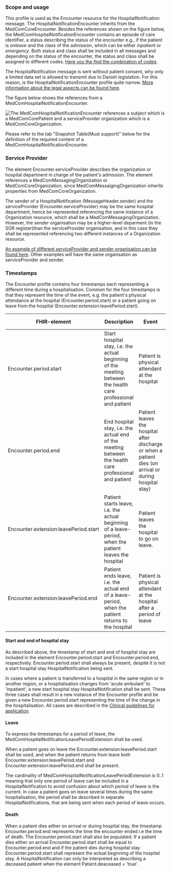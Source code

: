 ### Scope and usage 
This profile is used as the Encounter resource for the HospitalNotification message. The HospitalNotificationEncounter inherits from the MedComCoreEncounter. 
Besides the references shown on the figure below, the MedComHospitalNotificationEncounter contains an episode of care identifier, a status describing the status of the encounter e.g., if the patient is *onleave* and the class of the admission, which can be either *inpatient* or *emergency*. Both status and class shall be included in all messages and depending on the status of the encounter, the status and class shall be assigned to different codes. [Here you the find the combination of codes](https://medcomdk.github.io/dk-medcom-hospitalnotification/#hospitalnotification-codes-in-fhir).

The HospitalNotification message is sent without patient consent, why only a limited data set is allowed to transmit due to Danish legislation. For this reason, is the HospitalNotificationEncounter profile quite narrow. <a href="https://medcomdk.github.io/dk-medcom-hospitalnotification/#clinical-guidelines" target="_blank">More information about the legal aspects can be found here</a>. 

The figure below shows the references from a MedComHospitalNotificationEncounter.

<img alt="The MedComHospitalNotificationEncounter references a subject which is a MedComCorePatient and a serviceProvider organization which is a MedComCoreOrganization." src="./hospitalnotification/HospitalNotificationEncounter.svg" style="float:none; display:block; margin-left:auto; margin-right:auto;" />

Please refer to the tab "Snapshot Table(Must support)" below for the definition of the required content of a MedComHospitalNotificationEncounter.

### Service Provider

The element Encounter.serviceProvider describes the organization or hospital department in charge of the patient's admission. 
The element references a MedComMessagingOrganization or MedComCoreOrganization, since MedComMessaigingOrganization inherits properties from MedComCoreOrganization.

The sender of a HospitalNotification (MessageHeader.sender) and the serviceProvider (Encounter.serviceProvider) may be the same hospital department, hence be represented referencing the same instance of a Organization resource, which shall be a MedComMessagingOrganization. However, the sender organisation may be a higher-level deparment (in the SOR register)than the serviceProvider organisation, and in this case they shall be represented referencing two different instances of a Organization resource.

[An example of different serviceProvider and sender organisation can be found here](http://medcomfhir.dk/ig/hospitalnotification/Bundle-m908i967-9ie3-9023-b9ec-98108695f01d.html). Other examples will have the same organisation as serviceProvider and sender.

### Timestamps 

The Encounter profile contains four timestamps each representing a different time during a hospitalisation. Common for the four timestamps is that they represent the time of the event, e.g. the patient's physical attendance at the hospital (Encounter.period.start) or a patient going on leave from the hospital  (Encounter.extension:leavePeriod.start).  

|FHIR-element|Description|Event|See example [MISSING LINKS]|
|-----|------|------| ------| 
|Encounter.period.start|Start hospital stay, i.e. the actual beginning of the meeting between the health care professional and patient|Patient is physical attendant at the hospital|HospitalNotification Encounter - STIN and HospitalNotification Encounter - STAA|
|Encounter.period.end|End hospital stay, i.e. the actual end of the meeting between the health care professional and patient|Patient leaves the hospital after discharge or when a patient dies (on arrival or during hospital stay)| HospitalNotification Encounter - SLHJ and HospitalNotification Encounter - MORS|
|Encounter.extension:leavePeriod.start|Patient starts leave, i.e. the actual beginning of a leave-period, when the patient leaves the hospital|Patient leaves the hospital to go on leave.|HospitalNotification Encounter - STOR|
|Encounter.extension:leavePeriod.end|Patient ends leave, i.e. the actual end of a leave-period, when the patient returns to the hospital|Patient is physical attendant at the hospital after a period of leave|HospitalNotification Encounter - SLOR|

#### Start and end of hospital stay
As described above, the timestamp of start and end of hospital stay are included in the element Encounter.period.start and Encounter.period.end, respectively. 
Encounter.period.start shall always be present, despite it is not a start hospital stay HospitalNotification being sent. 

In cases where a patient is transferred to a hospital in the same region or in another region, or a hospitalisation changes from 'acute ambulant' to 'inpatient', a new start hospital stay HospitalNotification shall be sent. These three cases shall result in a new instance of the Encounter profile and be given a new Encounter.period.start representing the time of the change in the hospitalisation. All cases are described in the [Clinical guidelines for application](https://medcomdk.github.io/dk-medcom-hospitalnotification/#11-clinical-guidelines-for-application).

#### Leave
To express the timestamps for a period of leave, the MedComHospitalNotificationLeavePeriodExtension shall be used. 

When a patient goes on leave the Encounter.extension:leavePeriod.start shall be used, and when the patient returns from leave both Encounter.extension:leavePeriod.start and Encounter.extension:leavePeriod.end shall be present. 

The cardinality of MedComHospitalNotificationLeavePeriodExtension is 0..1 meaning that only one period of leave can be included in a HospitalNotification to avoid confusion about which period of leave is the current. In case a patient goes on leave several times during the same hospitalisation, the period shall be described in separate HospitalNotifications, that are being sent when each period of leave occurs. 

#### Death
When a patient dies either on arrival or during hospital stay, the timestamp Encounter.period.end represents the time the encounter ended i.e the time of death. The Encounter.period.start shall also be populated. If a patient dies either on arrival Encounter.period.start shall be equal to Encounter.period.end and if the patient dies during hospital stay Encounter.period.start shall represent the actual beginning of the hospital stay. A HospitalNotification can only be interpreted as describing a deceased patient when the element Patient.deaceased = 'true'.  
